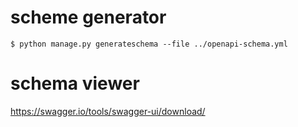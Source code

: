 
# scheme generator 
```
$ python manage.py generateschema --file ../openapi-schema.yml
```
# schema viewer 
https://swagger.io/tools/swagger-ui/download/